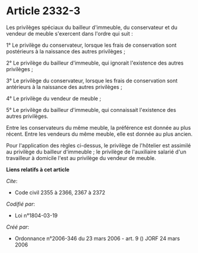 # Article 2332-3

Les privilèges spéciaux du bailleur d'immeuble, du conservateur et du vendeur de meuble s'exercent dans l'ordre qui suit :

1° Le privilège du conservateur, lorsque les frais de conservation sont postérieurs à la naissance des autres privilèges ;

2° Le privilège du bailleur d'immeuble, qui ignorait l'existence des autres privilèges ;

3° Le privilège du conservateur, lorsque les frais de conservation sont antérieurs à la naissance des autres privilèges ;

4° Le privilège du vendeur de meuble ;

5° Le privilège du bailleur d'immeuble, qui connaissait l'existence des autres privilèges.

Entre les conservateurs du même meuble, la préférence est donnée au plus récent. Entre les vendeurs du même meuble, elle est
donnée au plus ancien.

Pour l'application des règles ci-dessus, le privilège de l'hôtelier est assimilé au privilège du bailleur d'immeuble ; le
privilège de l'auxiliaire salarié d'un travailleur à domicile l'est au privilège du vendeur de meuble.

**Liens relatifs à cet article**

_Cite_:

  - Code civil 2355 à 2366, 2367 à 2372

_Codifié par_:

  - Loi n°1804-03-19

_Créé par_:

  - Ordonnance n°2006-346 du 23 mars 2006 - art. 9 () JORF 24 mars 2006
